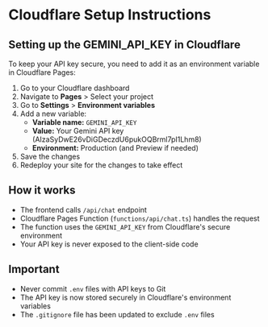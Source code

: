 # Cloudflare Setup Instructions

## Setting up the GEMINI_API_KEY in Cloudflare

To keep your API key secure, you need to add it as an environment variable in Cloudflare Pages:

1. Go to your Cloudflare dashboard
2. Navigate to **Pages** > Select your project
3. Go to **Settings** > **Environment variables**
4. Add a new variable:
   - **Variable name:** `GEMINI_API_KEY`
   - **Value:** Your Gemini API key (AIzaSyDwE26vDiGDeczdU6pukOQBrml7pI1Lhm8)
   - **Environment:** Production (and Preview if needed)
5. Save the changes
6. Redeploy your site for the changes to take effect

## How it works

- The frontend calls `/api/chat` endpoint
- Cloudflare Pages Function (`functions/api/chat.ts`) handles the request
- The function uses the `GEMINI_API_KEY` from Cloudflare's secure environment
- Your API key is never exposed to the client-side code

## Important

- Never commit `.env` files with API keys to Git
- The API key is now stored securely in Cloudflare's environment variables
- The `.gitignore` file has been updated to exclude `.env` files
